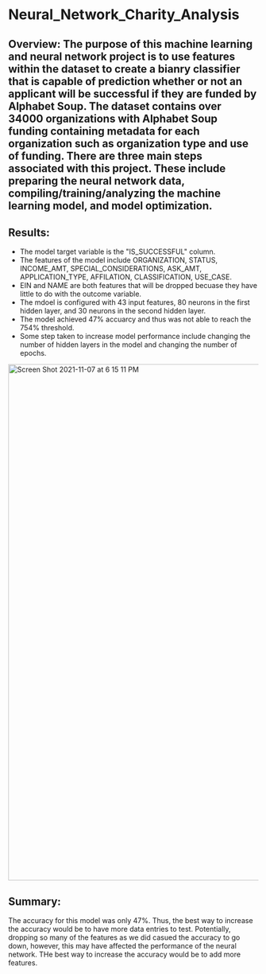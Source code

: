 # Neural_Network_Charity_Analysis

## Overview: The purpose of this machine learning and neural network project is to use features within the dataset to create a bianry classifier that is capable of prediction whether or not an applicant will be successful if they are funded by Alphabet Soup. The dataset contains over 34000 organizations with Alphabet Soup funding containing metadata for each organization such as organization type and use of funding. There are three main steps associated with this project. These include preparing the neural network data, compiling/training/analyzing the machine learning model, and model optimization. 


## Results: 
- The model target variable is the "IS_SUCCESSFUL" column.
- The features of the model include ORGANIZATION, STATUS, INCOME_AMT, SPECIAL_CONSIDERATIONS, ASK_AMT, APPLICATION_TYPE, AFFILATION, CLASSIFICATION, USE_CASE.
- EIN and NAME are both features that will be dropped becuase they have little to do with the outcome variable. 
- The mdoel is configured with 43 input features, 80 neurons in the first hidden layer, and 30 neurons in the second hidden layer. 
- The model achieved 47% accuarcy and thus was not able to reach the 754% threshold.
- Some step taken to increase model performance include changing the number of hidden layers in the model and changing the number of epochs. 

<img width="1038" alt="Screen Shot 2021-11-07 at 6 15 11 PM" src="https://user-images.githubusercontent.com/85506567/140665507-f8dc7682-b9ed-4b81-9697-eb10faed419a.png">

## Summary:
The accuracy for this model was only 47%. Thus, the best way to increase the accuracy would be to have more data entries to test. Potentially, dropping so many of the features as we did casued the accuracy to go down, however, this may have affected the performance of the neural network. THe best way to increase the accuracy would be to add more features. 

